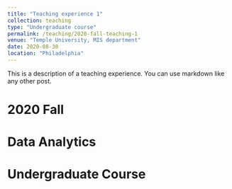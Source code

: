```yaml
---
title: "Teaching experience 1"
collection: teaching
type: "Undergraduate course"
permalink: /teaching/2020-fall-teaching-1
venue: "Temple University, MIS department"
date: 2020-08-30
location: "Philadelphia"
---
```


This is a description of a teaching experience. You can use markdown like any other post.

2020 Fall
======

Data Analytics
======

Undergraduate Course
======